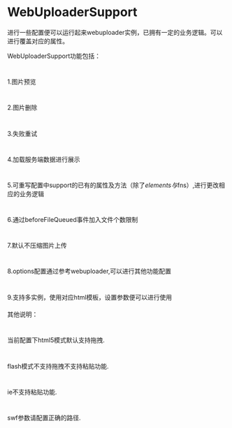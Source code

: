 # WebUploaderSupport
进行一些配置便可以运行起来webuploader实例，已拥有一定的业务逻辑。可以进行覆盖对应的属性。

WebUploaderSupport功能包括：

#
1.图片预览
#
2.图片删除
#
3.失败重试
#
4.加载服务端数据进行展示
#
5.可重写配置中support的已有的属性及方法（除了$elements与$fns）,进行更改相应的业务逻辑
#
6.通过beforeFileQueued事件加入文件个数限制
#
7.默认不压缩图片上传
#
8.options配置通过参考webuploader,可以进行其他功能配置
#
9.支持多实例，使用对应html模板，设置参数便可以进行使用
####
其他说明：
#
当前配置下html5模式默认支持拖拽.
#
flash模式不支持拖拽不支持粘贴功能.
#
ie不支持粘贴功能.
#
swf参数请配置正确的路径.
